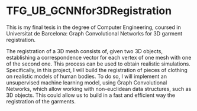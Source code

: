 # TFG_UB_GCNNfor3DRegistration
This is my final tesis in the degree of Computer Engineering, coursed in Universitat de Barcelona:
Graph Convolutional Networks for 3D garment registration.

The registration of a 3D mesh consists of, given two 3D objects, establishing a correspondence
vector for each vertex of one mesh with one of the second one. This process can be
used to obtain realistic simulations. Specifically, in this project, I will build the registration
of pieces of clothing on realistic models of human bodies. To do so, I will implement
an unsupervised machine learning model, using Graph Convolutional Networks, which
allow working with non-euclidean data structures, such as 3D objects. This could allow
us to build in a fast and efficient way the registration of the garments.
